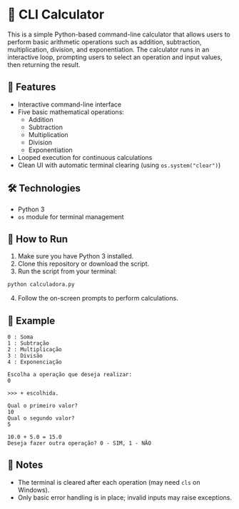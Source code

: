 # 🧮 CLI Calculator

This is a simple Python-based command-line calculator that allows users to perform basic arithmetic operations such as addition, subtraction, multiplication, division, and exponentiation. The calculator runs in an interactive loop, prompting users to select an operation and input values, then returning the result.

## 🚀 Features

- Interactive command-line interface
- Five basic mathematical operations:
  - Addition
  - Subtraction
  - Multiplication
  - Division
  - Exponentiation
- Looped execution for continuous calculations
- Clean UI with automatic terminal clearing (using `os.system("clear")`)

## 🛠️ Technologies

- Python 3
- `os` module for terminal management

## 📂 How to Run

1. Make sure you have Python 3 installed.
2. Clone this repository or download the script.
3. Run the script from your terminal:

```bash
python calculadora.py
```

4. Follow the on-screen prompts to perform calculations.

## 📸 Example

```
0 : Soma
1 : Subtração
2 : Multiplicação
3 : Divisão
4 : Exponenciação

Escolha a operação que deseja realizar:
0

>>> + escolhida.

Qual o primeiro valor?
10
Qual o segundo valor?
5

10.0 + 5.0 = 15.0
Deseja fazer outra operação? 0 - SIM, 1 - NÃO
```

## 📌 Notes

- The terminal is cleared after each operation (may need `cls` on Windows).
- Only basic error handling is in place; invalid inputs may raise exceptions.

